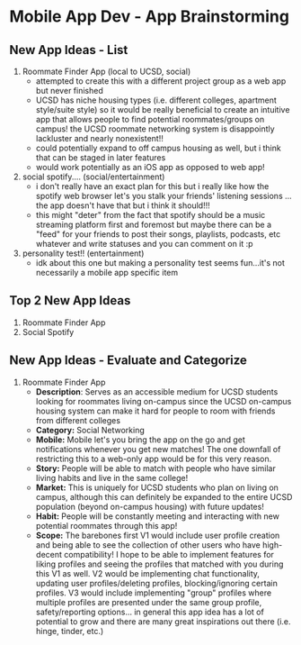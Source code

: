 Mobile App Dev - App Brainstorming
===
## New App Ideas - List
1. Roommate Finder App (local to UCSD, social)
   - attempted to create this with a different project group as a web app but never finished
   - UCSD has niche housing types (i.e. different colleges, apartment style/suite style) so it would be really beneficial to create an intuitive app that allows people to find potential roommates/groups on campus! the UCSD roommate networking system is disappointly lackluster and nearly nonexistent!! 
   - could potentially expand to off campus housing as well, but i think that can be staged in later features
   - would work potentially as an iOS app as opposed to web app!
2. social spotify.... (social/entertainment)
    - i don't really have an exact plan for this but i really like how the spotify web browser let's you stalk your friends' listening sessions ... the app doesn't have that but i think it should!!!
    - this might "deter" from the fact that spotify should be a music streaming platform first and foremost but maybe there can be a "feed" for your friends to post their songs, playlists, podcasts, etc whatever and write statuses and you can comment on it :p
3. personality test!! (entertainment)
    - idk about this one but making a personality test seems fun...it's not necessarily a mobile app specific item

## Top 2 New App Ideas
1. Roommate Finder App
2. Social Spotify

## New App Ideas - Evaluate and Categorize
1. Roommate Finder App
   - **Description**: Serves as an accessible medium for UCSD students looking for roommates living on-campus since the UCSD on-campus housing system can make it hard for people to room with friends from different colleges
   - **Category:** Social Networking
   - **Mobile:** Mobile let's you bring the app on the go and get notifications whenever you get new matches! The one downfall of restricting this to a web-only app would be for this very reason.
   - **Story:** People will be able to match with people who have similar living habits and live in the same college!
   - **Market:** This is uniquely for UCSD students who plan on living on campus, although this can definitely be expanded to the entire UCSD population (beyond on-campus housing) with future updates!
   - **Habit:** People will be constantly meeting and interacting with new potential roommates through this app!
   - **Scope:** The barebones first V1 would include user profile creation and being able to see the collection of other users who have high-decent compatibility! I hope to be able to implement features for liking profiles and seeing the profiles that matched with you during this V1 as well. V2 would be implementing chat functionality, updating user profiles/deleting profiles, blocking/ignoring certain profiles. V3 would include implementing "group" profiles where multiple profiles are presented under the same group profile, safety/reporting options... in general this app idea has a lot of potential to grow and there are many great inspirations out there (i.e. hinge, tinder, etc.)